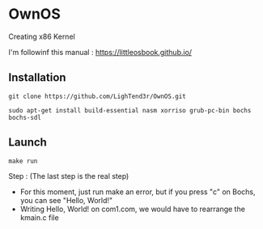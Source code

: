 # OwnOS
Creating x86 Kernel

I'm followinf this manual : https://littleosbook.github.io/

## Installation

```
git clone https://github.com/LighTend3r/OwnOS.git

sudo apt-get install build-essential nasm xorriso grub-pc-bin bochs bochs-sdl
```

## Launch

```
make run
```


Step : (The last step is the real step)
- For this moment, just run make an error, but if you press "c" on Bochs, you can see "Hello, World!"
- Writing Hello, World! on com1.com, we would have to rearrange the kmain.c file
